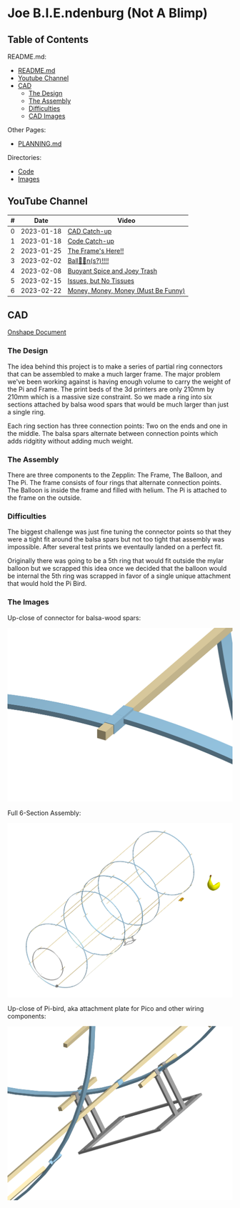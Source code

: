 # Joe B.I.E.ndenburg (Not A Blimp)

## Table of Contents

README.md:

- [README.md](/README.md)
- [Youtube Channel](#youtube-channel)
- [CAD](#cad)
  - [The Design](#the-design)
  - [The Assembly](#the-assembly)
  - [Difficulties](#difficulties)
  - [CAD Images](#the-images)


Other Pages:

- [PLANNING.md](/PLANNING.md)

Directories:

- [Code](/Code/)
- [Images](/Images/)

## YouTube Channel

| #   | Date       | Video                                                               |
| --- | ---------- | ------------------------------------------------------------------- |
| 0   | 2023-01-18 | [CAD Catch-up](https://youtu.be/xfZlytLQ_GU)                        |
| 1   | 2023-01-18 | [Code Catch-up](https://youtu.be/OjiJY7ihrKs)                       |
| 2   | 2023-01-25 | [The Frame's Here!!](https://youtu.be/7JANqRXmuZ0)                  |
| 3   | 2023-02-02 | [Ball🎈🎈n(s?)!!!!](https://youtu.be/61AMVDbxwmk)                   |
| 4   | 2023-02-08 | [Buoyant Spice and Joey Trash](https://youtu.be/qYgovjCG950)        |
| 5   | 2023-02-15 | [Issues, but No Tissues](https://youtu.be/tmu2Px-Pnoc)              |
| 6   | 2023-02-22 | [Money, Money, Money (Must Be Funny)](https://youtu.be/B1QbSnAPkFs) |

## CAD

[Onshape Document](https://cvilleschools.onshape.com/documents/03b6c87fd63f0cfe1abe3b9f/w/c0d37a57fae264806faea58d/e/ea3240c36bb4a6a681fb9b2a)

### The Design

The idea behind this project is to make a series of partial ring connectors that can be assembled to make a much larger frame. The major problem we've been working against is having enough volume to carry the weight of the Pi and Frame. The print beds of the 3d printers are only 210mm by 210mm which is a massive size constraint. So we made a ring into six sections attached by balsa wood spars that would be much larger than just a single ring. 

Each ring section has three connection points: Two on the ends and one in the middle. The balsa spars alternate between connection points which adds ridgitity without adding much weight. 

### The Assembly

There are three components to the Zepplin: The Frame, The Balloon, and The Pi. The frame consists of four rings that alternate connection points. The Balloon is inside the frame and filled with helium. The Pi is attached to the frame on the outside.

### Difficulties 

The biggest challenge was just fine tuning the connector points so that they were a tight fit around the balsa spars but not too tight that assembly was impossible. After several test prints we eventaully landed on a perfect fit.

Originally there was going to be a 5th ring that would fit outside the mylar balloon but we scrapped this idea once we decided that the balloon would be internal the 5th ring was scrapped in favor of a single unique attachment that would hold the Pi Bird. 

### The Images

Up-close of connector for balsa-wood spars:

![Balsa-wood Spar Connector](/Images/Spar-Connector.png)

Full 6-Section Assembly:

![6-Section Assembly](/Images/6-Section-Assembly.png)

Up-close of Pi-bird, aka attachment plate for Pico and other wiring components:

![Pi Bird](/Images/Pi-Bird.png)
